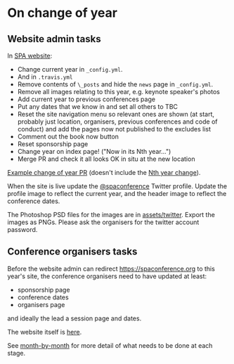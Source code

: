 # On change of year

## Website admin tasks

In [SPA website](https://github.com/spaconference/spa-website/):
- Change current year in `_config.yml`.
- And in `.travis.yml`
- Remove contents of `\_posts` and hide the `news` page in `_config.yml`.
- Remove all images relating to this year, e.g. keynote speaker's photos
- Add current year to previous conferences page
- Put any dates that we know in and set all others to TBC
- Reset the site navigation menu so relevant ones are shown (at start, probably just location, organisers, previous conferences and code of conduct) and add the pages now not published to the excludes list
- Comment out the book now button
- Reset sponsorship page
- Change year on index page! ("Now in its Nth year...")
- Merge PR and check it all looks OK in situ at the new location

[Example change of year PR](https://github.com/spaconference/spa-website/pull/62) (doesn't include the [Nth year change](https://github.com/spaconference/spa-website/pull/63)).

When the site is live update the [@spaconference](https://twitter.com/spaconference) Twitter profile. Update the profile image to reflect the current year, and the header image to reflect the conference dates.

The Photoshop PSD files for the images are in [assets/twitter](assets/twitter). Export the images as PNGs. Please ask the organisers for the twitter account password.

## Conference organisers tasks

Before the website admin can redirect https://spaconference.org to this year's site, the conference organisers need to have updated at least:

- sponsorship page
- conference dates
- organisers page

and ideally the lead a session page and dates.

The website itself is [here](https://github.com/spaconference/spa-website).

See [month-by-month](/month-by-month.md) for more detail of what needs to be done at each stage.
